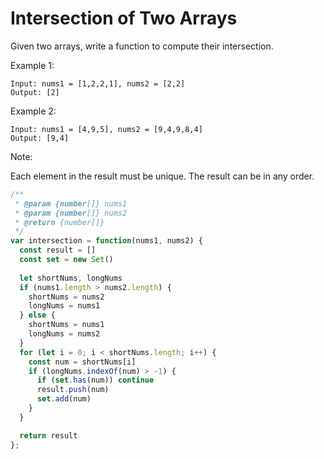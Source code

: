 # Intersection of Two Arrays

Given two arrays, write a function to compute their intersection.

Example 1:

    Input: nums1 = [1,2,2,1], nums2 = [2,2]
    Output: [2]

Example 2:

    Input: nums1 = [4,9,5], nums2 = [9,4,9,8,4]
    Output: [9,4]

Note:

Each element in the result must be unique.
The result can be in any order.


```JavaScript
/**
 * @param {number[]} nums1
 * @param {number[]} nums2
 * @return {number[]}
 */
var intersection = function(nums1, nums2) {
  const result = []
  const set = new Set()
  
  let shortNums, longNums
  if (nums1.length > nums2.length) {
    shortNums = nums2
    longNums = nums1
  } else {
    shortNums = nums1
    longNums = nums2
  }
  for (let i = 0; i < shortNums.length; i++) {
    const num = shortNums[i]
    if (longNums.indexOf(num) > -1) {
      if (set.has(num)) continue
      result.push(num)
      set.add(num)
    }
  }

  return result
};
```